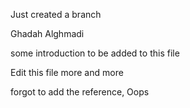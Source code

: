 Just created a branch

Ghadah Alghmadi 

some introduction to be added to this file


Edit this file more and more

forgot to add the reference, Oops
